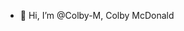 - 👋 Hi, I’m @Colby-M, Colby McDonald

<!---
Colby-M/Colby-M is a ✨ special ✨ repository because its `README.md` (this file) appears on your GitHub profile.
You can click the Preview link to take a look at your changes.
--->

